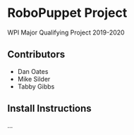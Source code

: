 # RoboPuppet Project
WPI Major Qualifying Project 2019-2020

## Contributors
- Dan Oates
- Mike Silder
- Tabby Gibbs

## Install Instructions
...
